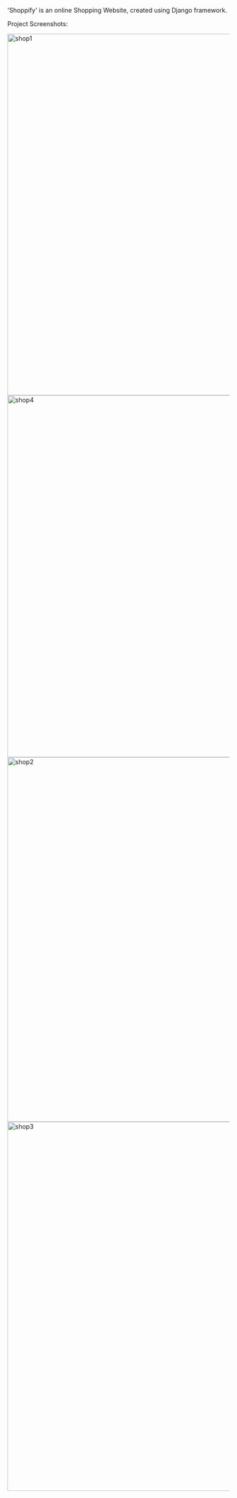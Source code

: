 'Shoppify' is an online Shopping Website, created using Django framework.

Project Screenshots:

<img width="819" alt="shop1" src="https://user-images.githubusercontent.com/63180433/119000815-105bdf00-b9a9-11eb-9ac2-edcbec7f1804.PNG">
<img width="820" alt="shop4" src="https://user-images.githubusercontent.com/63180433/119000810-0fc34880-b9a9-11eb-82ae-21888c682f11.PNG">


<img width="826" alt="shop2" src="https://user-images.githubusercontent.com/63180433/119000791-0cc85800-b9a9-11eb-8adf-ab1f86fd54eb.PNG">
<img width="836" alt="shop3" src="https://user-images.githubusercontent.com/63180433/119000805-0f2ab200-b9a9-11eb-80c0-0c3ede26d380.PNG">

